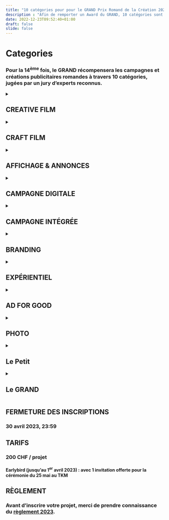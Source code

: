 ```yaml
---
title: "10 catégories pour pour le GRAND Prix Romand de la Création 2023. Award Le GRAND"
description : "Afin de remporter un Award du GRAND, 10 catégories sont à disposition afin de déposer sa candidature. Bonne chance à toutes et tous. Award / Prix le Association le GRAND."
date: 2022-12-23T09:52:40+01:00
draft: false
slide: false
---
```



# Categories

### Pour la 14<sup>ème</sup> fois, le GRAND récompensera les campagnes et créations publicitaires romandes à travers 10 catégories, jugées par un jury d’experts reconnus.

<!-- <h4><a href="https://inscription.associationgrand.ch/grand">Inscrivez vos projets</a></h4> -->


<details>
<summary><h2>CREATIVE FILM</h2></summary>
<!-- <a href="https://inscription.associationgrand.ch/grand/?category=CREATIVE%20FILM" class="round-cta">Inscrire son projet</a> -->

Cette catégorie récompense les films d’une durée maximale de 180 sec. Les films doivent avoir été diffusés à la télévision et/ou au cinéma et/ou sur le web. Les films inscrits dans cette catégorie seront jugés selon un barème de notes basé avant tout sur la créativité du concept, l’originalité de la narration et la clarté du message.
</details>

<details>
<summary><h2>CRAFT FILM</h2></summary>
<!-- <a href="https://inscription.associationgrand.ch/grand/?category=CRAFT%20FILM" class="round-cta">Inscrire son projet</a> -->

Cette catégorie récompense les films d’une durée maximale de 180 sec. Les films doivent avoir été diffusés à la télévision et/ou au cinéma et/ou sur le web. Les films inscrits dans cette catégorie seront jugés selon un barème de notes basé avant tout sur les qualités techniques de la réalisation, mais aussi sur l’originalité de la narration et la clarté du message.
</details>

<details>
<summary><h2>AFFICHAGE & ANNONCES</h2></summary>
<!-- <a href="https://inscription.associationgrand.ch/grand/?category=AFFICHAGE%20%26%20ANNONCES" class="round-cta">Inscrire son projet</a> -->

Cette catégorie récompense les affiches et annonces ayant été diffusées sur les réseaux officiels des régies d’affichage et/ou dans la presse. Les affiches et annonces inscrites dans cette catégorie seront jugées selon un barème de notes basé avant tout sur la créativité du concept, la qualité d’exécution et la clarté du message.
</details>

<details>
<summary><h2>CAMPAGNE DIGITALE</h2></summary>
<!-- <a href="https://inscription.associationgrand.ch/grand/?category=CAMPAGNE%20DIGITALE" class="round-cta">Inscrire son projet</a> -->

Cette catégorie récompense les campagnes et projets diffusés en ligne. Les projets inscrits dans cette catégorie seront jugés selon un barème de notes basé avant tout sur la créativité du concept mis en place, l’ensemble des éléments de création, l’utilisation adéquate du média.
</details>

<details>
<summary><h2>CAMPAGNE INTÉGRÉE</h2></summary>
<!-- <a href="https://inscription.associationgrand.ch/grand/?category=CAMPAGNE%20INT%C3%89GR%C3%89E" class="round-cta">Inscrire son projet</a> -->

Cette catégorie récompense toute campagne publicitaire déclinée sur un minimum de 3 points de contact différents (ex: TV, Affichage, Web). Les campagnes inscrites dans cette catégorie seront jugées selon un barème de notes basé avant tout sur la créativité de l’idée de base, la pertinence de déclinaison sur les différents supports et la clarté du message.
</details>

<details>
<summary><h2>BRANDING</h2></summary>
<!-- <a href="https://inscription.associationgrand.ch/grand/?category=BRANDING" class="round-cta">Inscrire son projet</a> -->

Cette catégorie récompense toute identité de marque et ses déclinaisons graphiques. Les projets inscrits dans cette catégorie seront jugés selon un barème de notes basé avant tout sur la créativité du projet, la réalisation graphique des éléments ainsi que la pertinence et la compréhension vis-à-vis de la marque.
</details>

<details>
<summary><h2>EXPÉRIENTIEL</h2></summary>
<!-- <a href="https://inscription.associationgrand.ch/grand/?category=EXPERIENTIEL" class="round-cta">Inscrire son projet</a> -->

Cette catégorie récompense les actions non conventionnelles de marketing se déroulant généralement en extérieur. Un descriptif de l’opération ou une vidéo de présentation doit être fourni lors de l’inscription. Les projets inscrits dans cette catégorie seront jugés selon un barème de notes basé avant tout sur la créativité du concept, la clarté du message et la mise en œuvre de l’action dans sa globalité.
</details>

<details>

<summary><h2>AD FOR GOOD</h2></summary>
<!-- <a href="https://inscription.associationgrand.ch/grand/?category=AD%20FOR%20GOOD" class="round-cta">Inscrire son projet</a> -->

Cette catégorie récompense les campagnes, tout support confondu, réalisées pour des œuvres caritatives ou encourageant à un changement politique ou sociétal positif. Les projets inscrits dans cette catégorie seront jugés selon un barème de notes basé avant tout sur la créativité du concept, l’originalité de la réalisation et la clarté du message.
</details>

<details>
<summary><h2>PHOTO</h2></summary>
<!-- <a href="https://inscription.associationgrand.ch/grand/?category=PHOTO" class="round-cta">Inscrire son projet</a> -->

Cette catégorie récompense les travaux photographiques de commande. Les photographies inscrites dans cette catégorie seront jugées dans le contexte du matériel de communication pour lequel elles ont été produites. Le barème de notes sera basé avant tout sur la composition, la technique et mise au service du message.
</details>

<details>
<summary><h2>Le Petit</h2></summary>
<!-- <a href="https://inscription.associationgrand.ch/petit" class="round-cta">Inscrire son projet</a> -->

Cette catégorie récompense les talents de demain (étudiant·e·s et jeunes professionnel·le·s) qui devront répondre à un brief fourni par le GRAND. Les projets inscrits dans cette catégorie seront jugés selon un barème de notes basé avant tout sur la créativité du concept.

<!-- <a href="https://inscription.associationgrand.ch/wp-content/uploads/2023/02/Petit.zip">Télécharger le brief ici (ZIP)</a> -->
</details>

<details>
<summary><h2>Le GRAND</h2></summary>

Distinction suprême, le GRAND récompense le projet, toutes catégories confondues, qui aura su surprendre le jury tant par l’originalité de son concept que par sa réalisation. Tous les projets sont inscrits d’office dans cette catégorie.
</details>

## FERMETURE DES INSCRIPTIONS
### 30 avril 2023, 23:59

## TARIFS

### 200 CHF / projet
#### Earlybird (jusqu’au 1<sup>er</sup> avril 2023) : avec 1 invitation offerte pour la cérémonie du 25 mai au TKM

## RÈGLEMENT
### Avant d’inscrire votre projet, merci de prendre connaissance du [règlement 2023](https://inscription.associationgrand.ch/wp-content/uploads/2023/02/GRAND_Reglement-2023.pdf).

